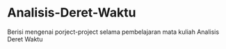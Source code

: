 # Analisis-Deret-Waktu

Berisi mengenai porject-project selama pembelajaran mata kuliah Analisis Deret Waktu
